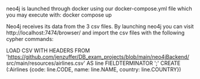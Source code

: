 neo4j is launched through docker using our docker-compose.yml file which you may execute with:
docker compose up

Neo4j receives its data from the 3 csv files. By launching neo4j you can visit 
http://localhost:7474/browser/ and import the csv files with the following cypher commands:

LOAD CSV WITH HEADERS FROM 'https://github.com/jenzuffer/DB_exam_projects/blob/main/neo4jBackend/
src/main/resources/airlines.csv' AS line FIELDTERMINATOR ';'
CREATE (:Airlines {code: line.CODE, name: line.NAME, country: line.COUNTRY})

